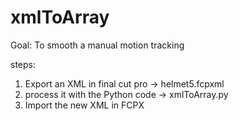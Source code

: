 # xmlToArray
Goal: To smooth a manual motion tracking

steps:
1) Export an XML in final cut pro   -> helmet5.fcpxml
2) process it with the Python code  -> xmlToArray.py
3) Import the new XML in FCPX
